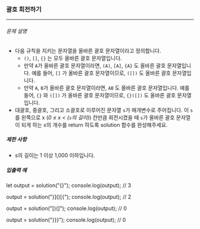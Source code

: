 ### 괄호 회전하기

---

###### 문제 설명

- 다음 규칙을 지키는 문자열을 올바른 괄호 문자열이라고 정의합니다.
  - `()`, `[]`, `{}` 는 모두 올바른 괄호 문자열입니다.
  - 만약 `A`가 올바른 괄호 문자열이라면, `(A)`, `[A]`, `{A}` 도 올바른 괄호 문자열입니다. 예를 들어, `[]` 가 올바른 괄호 문자열이므로, `([])` 도 올바른 괄호 문자열입니다.
  - 만약 `A`, `B`가 올바른 괄호 문자열이라면, `AB` 도 올바른 괄호 문자열입니다. 예를 들어, `{}` 와 `([])` 가 올바른 괄호 문자열이므로, `{}([])` 도 올바른 괄호 문자열입니다.
- 대괄호, 중괄호, 그리고 소괄호로 이루어진 문자열 `s`가 매개변수로 주어집니다. 이 `s`를 왼쪽으로 x (_0 ≤ x < (`s`의 길이)_) 칸만큼 회전시켰을 때 `s`가 올바른 괄호 문자열이 되게 하는 x의 개수를 return 하도록 solution 함수를 완성해주세요.

##### 제한 사항

- s의 길이는 1 이상 1,000 이하입니다.

##### 입출력 예

let output = solution("[](){}");
console.log(output); // 3

output = solution("}]()[{");
console.log(output); // 2

output = solution("[)(]");
console.log(output); // 0

output = solution("}}}");
console.log(output); // 0
